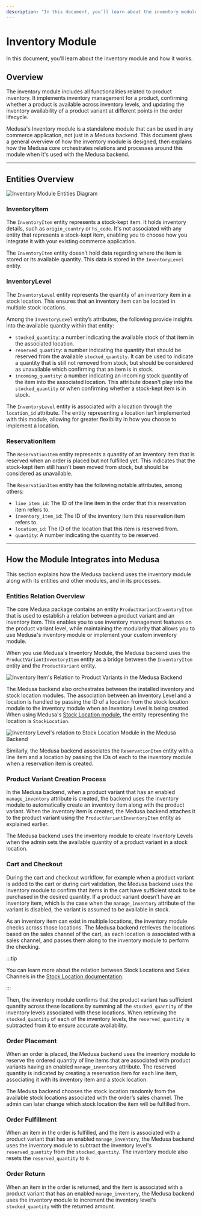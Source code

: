 ```yaml
---
description: "In this document, you’ll learn about the inventory module, how it works, and its relation to other processes in your commerce application."
---
```


# Inventory Module

In this document, you’ll learn about the inventory module and how it works.

## Overview

The inventory module includes all functionalities related to product inventory. It implements inventory management for a product, confirming whether a product is available across inventory levels, and updating the inventory availability of a product variant at different points in the order lifecycle.

Medusa's Inventory module is a standalone module that can be used in any commerce application, not just in a Medusa backend. This document gives a general overview of how the inventory module is designed, then explains how the Medusa core orchestrates relations and processes around this module when it's used with the Medusa backend.

---

## Entities Overview

![Inventory Module Entities Diagram](https://res.cloudinary.com/dza7lstvk/image/upload/v1680184977/Medusa%20Docs/Diagrams/inventory-diagram_1_eaupf2.jpg)

### InventoryItem

The `InventoryItem` entity represents a stock-kept item. It holds inventory details, such as `origin_country` or `hs_code`. It's not associated with any entity that represents a stock-kept item, enabling you to choose how you integrate it with your existing commerce application.

The `InventoryItem` entity doesn’t hold data regarding where the item is stored or its available quantity. This data is stored in the `InventoryLevel` entity.

### InventoryLevel

The `InventoryLevel` entity represents the quantity of an inventory item in a stock location. This ensures that an inventory item can be located in multiple stock locations.

Among the `InventoryLevel` entity’s attributes, the following provide insights into the available quantity within that entity:

- `stocked_quantity`: a number indicating the available stock of that item in the associated location.
- `reserved_quantity`: a number indicating the quantity that should be reserved from the available `stocked_quantity`. It can be used to indicate a quantity that is still not removed from stock, but should be considered as unavailable which confirming that an item is in stock.
- `incoming_quantity`: a number indicating an incoming stock quantity of the item into the associated location. This attribute doesn't play into the `stocked_quantity` or when confirming whether a stock-kept item is in stock.

The `InventoryLevel` entity is associated with a location through the `location_id` attribute. The entity representing a location isn't implemented with this module, allowing for greater flexibility in how you choose to implement a location.

### ReservationItem

The `ReservationItem` entity represents a quantity of an inventory item that is reserved when an order is placed but not fulfilled yet. This indicates that the stock-kept item still hasn't been moved from stock, but should be considered as unavailable.

The `ReservationItem` entity has the following notable attributes, among others:

- `line_item_id`: The ID of the line item in the order that this reservation item refers to.
- `inventory_item_id`: The ID of the inventory item this reservation item refers to.
- `location_id`: The ID of the location that this item is reserved from.
- `quantity`: A number indicating the quantity to be reserved.

---

## How the Module Integrates into Medusa

This section explains how the Medusa backend uses the inventory module along with its entities and other modules, and in its processes.

### Entities Relation Overview

The core Medusa package contains an entity `ProductVariantInventoryItem` that is used to establish a relation between a product variant and an inventory item. This enables you to use inventory management features on the product variant level, while maintaining the modularity that allows you to use Medusa's inventory module or implement your custom inventory module.

When you use Medusa's Inventory Module, the Medusa backend uses the `ProductVariantInventoryItem` entity as a bridge between the `InventoryItem` entity and the `ProductVariant` entity.

![Inventory Item's Relation to Product Variants in the Medusa Backend](https://res.cloudinary.com/dza7lstvk/image/upload/v1680185070/Medusa%20Docs/Diagrams/inventory-item-medusa-diagram_i21ht8.jpg)

The Medusa backend also orchestrates between the installed inventory and stock location modules. The association between an Inventory Level and a location is handled by passing the ID of a location from the stock location module to the inventory module when an Inventory Level is being created. When using Medusa's [Stock Location module](./stock-location-module.md), the entity representing the location is `StockLocation`.

![Inventory Level's relation to Stock Location Module in the Medusa Backend](https://res.cloudinary.com/dza7lstvk/image/upload/v1680185151/Medusa%20Docs/Diagrams/inventory-medusa-diagram_ltojt9.jpg)

Similarly, the Medusa backend associates the `ReservationItem` entity with a line item and a location by passing the IDs of each to the inventory module when a reservation item is created.

### Product Variant Creation Process

In the Medusa backend, when a product variant that has an enabled `manage_inventory` attribute is created, the backend uses the inventory module to automatically create an inventory item along with the product variant. When the inventory item is created, the Medusa backend attaches it to the product variant using the `ProductVariantInventoryItem` entity as explained earlier.

The Medusa backend uses the inventory module to create Inventory Levels when the admin sets the available quantity of a product variant in a stock location.

### Cart and Checkout

During the cart and checkout workflow, for example when a product variant is added to the cart or during cart validation, the Medusa backend uses the inventory module to confirm that items in the cart have sufficient stock to be purchased in the desired quantity. If a product variant doesn't have an inventory item, which is the case when the `manage_inventory` attribute of the variant is disabled, the variant is assumed to be available in stock.

As an inventory item can exist in multiple locations, the inventory module checks across those locations. The Medusa backend retrieves the locations based on the sales channel of the cart, as each location is associated with a sales channel, and passes them along to the inventory module to perform the checking.

:::tip

You can learn more about the relation between Stock Locations and Sales Channels in the [Stock Location documentation](./stock-location-module.md).

:::

Then, the inventory module confirms that the product variant has sufficient quantity across these locations by summing all the `stocked_quantity` of the inventory levels associated with these locations. When retrieving the `stocked_quantity` of each of the inventory levels, the `reserved_quantity` is subtracted from it to ensure accurate availability.

### Order Placement

When an order is placed, the Medusa backend uses the inventory module to reserve the ordered quantity of line items that are associated with product variants having an enabled `manage_inventory` attribute. The reserved quantity is indicated by creating a reservation item for each line item, associating it with its inventory item and a stock location.

The Medusa backend chooses the stock location randomly from the available stock locations associated with the order’s sales channel. The admin can later change which stock location the item will be fulfilled from.

### Order Fulfillment

When an item in the order is fulfilled, and the item is associated with a product variant that has an enabled `manage_inventory`, the Medusa backend uses the inventory module to subtract the inventory level's `reserved_quantity` from the `stocked_quantity`. The inventory module also resets the `reserved_quantity` to `0`.

### Order Return

When an item in the order is returned, and the item is associated with a product variant that has an enabled `manage_inventory`, the Medusa backend uses the inventory module to increment the inventory level's `stocked_quantity` with the returned amount.
